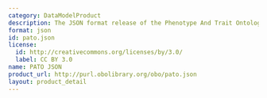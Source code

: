 ```yaml
---
category: DataModelProduct
description: The JSON format release of the Phenotype And Trait Ontology.
format: json
id: pato.json
license:
  id: http://creativecommons.org/licenses/by/3.0/
  label: CC BY 3.0
name: PATO JSON
product_url: http://purl.obolibrary.org/obo/pato.json
layout: product_detail
---
```

